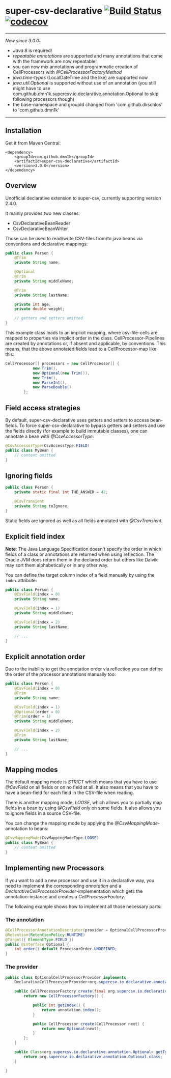 # super-csv-declarative [![Build Status](https://travis-ci.org/dmn1k/super-csv-declarative.svg?branch=master)](https://travis-ci.org/dmn1k/super-csv-declarative) [![codecov](https://codecov.io/gh/dmn1k/super-csv-declarative/branch/master/graph/badge.svg)](https://codecov.io/gh/dkschlos/super-csv-declarative)

---

*New since 3.0.0:*
- *Java 8* is required!
- *repeatable annotations* are supported and many annotations that come with the
  framework are now repeatable!
- you can now mix annotations and programmatic creation of CellProcessors with
  *@CellProcessorFactoryMethod*
- *java.time-types* (LocalDateTime and the like) are supported now
- *java.util.Optional* is supported without use of an annotation (you still might have
  to use com.github.dmn1k.supercsv.io.declarative.annotation.Optional to skip
following processors though)
- the base-namespace and groupId changed from 'com.github.dkschlos' to
  'com.github.dmn1k'

---

## Installation

Get it from Maven Central:
```Maven
<dependency>
    <groupId>com.github.dmn1k</groupId>
    <artifactId>super-csv-declarative</artifactId>
    <version>3.0.0</version>
</dependency>
```
## Overview

Unofficial declarative extension to super-csv, currently supporting version 2.4.0.

It mainly provides two new classes:
- CsvDeclarativeBeanReader
- CsvDeclarativeBeanWriter

Those can be used to read/write CSV-files from/to java beans via conventions and declarative mappings:

```Java
public class Person {
	@Trim
	private String name;

	@Optional
	@Trim
	private String middleName;

	@Trim
	private String lastName;

	private int age;
	private double weight;

	// getters and setters omitted
}
```

This example class leads to an implicit mapping, where csv-file-cells are mapped to properties via implicit order in the class.
CellProcessor-Pipelines are created by annotations or, if absent and applicable, by conventions.
This means, that the above annotated fields lead to a CellProcessor-map like this:

```Java
CellProcessor[] processors = new CellProcessor[] {
			new Trim(),
			new Optional(new Trim()),
			new Trim(),
			new ParseInt(),
			new ParseDouble()
		};
```

## Field access strategies

By default, super-csv-declarative uses getters and setters to access bean-fields.
To force super-csv-declarative to bypass getters and setters and use the fields directly (for example to build immutable classes), one can annotate a bean with *@CsvAccessorType*:

```Java
@CsvAccessorType(CsvAccessType.FIELD)
public class MyBean {
	// content omitted
}
```

## Ignoring fields

```Java
public class Person {
	private static final int THE_ANSWER = 42;

	@CsvTransient
	private String toIgnore;
}
```

Static fields are ignored as well as all fields annotated with *@CsvTransient*.

## Explicit field index

**Note**: The Java Language Specification doesn't specify the order in which fields of a class or annotations are returned when using reflection. The Oracle JVM does return them in the declared order but others like Dalvik may sort them alphabetically or in any other way.

You can define the target column index of a field manually by using the `index` attribute:

```Java
public class Person {
	@CsvField(index = 0)
	private String name;

	@CsvField(index = 1)
	private String middleName;

	@CsvField(index = 2)
	private String lastName;

	// ...
}
```
## Explicit annotation order

Due to the inability to get the annotation order via reflection you can define the order of the processor annotations manually too:

```Java
public class Person {
	@CsvField(index = 0)
	@Trim
	private String name;

	@CsvField(index = 1)
	@Optional(order = 0)
	@Trim(order = 1)
	private String middleName;

	@CsvField(index = 2)
	@Trim
	private String lastName;

	// ...
}
```

## Mapping modes

The default mapping mode is *STRICT* which means that you have to use *@CsvField* on all fields or on no field at all.
It also means that you have to have a bean-field for each field in the CSV-file when reading.

There is another mapping mode, *LOOSE*, which allows you to partially map fields in a bean by using *@CsvField* only on some fields.
It also allows you to ignore fields in a source CSV-file.

You can change the mapping mode by applying the *@CsvMappingMode*-annotation to beans:

```Java
@CsvMappingMode(CsvMappingModeType.LOOSE)
public class MyBean {
	// content omitted
}
```


## Implementing new Processors

If you want to add a new processor and use it in a declarative way, you need to implement the corresponding *annotation* and a *DeclarativeCellProcessorProvider*-implementation which gets the annotation-instance and creates a *CellProcessorFactory*.

The following example shows how to implement all those necessary parts:

### The annotation

```Java
@CellProcessorAnnotationDescriptor(provider = OptionalCellProcessorProvider.class)
@Retention(RetentionPolicy.RUNTIME)
@Target({ ElementType.FIELD })
public @interface Optional {
	int order() default ProcessorOrder.UNDEFINED;
}
```

### The provider

```Java
public class OptionalCellProcessorProvider implements
	DeclarativeCellProcessorProvider<org.supercsv.io.declarative.annotation.Optional> {

	public CellProcessorFactory create(final org.supercsv.io.declarative.annotation.Optional annotation) {
		return new CellProcessorFactory() {

			public int getIndex() {
				return annotation.index();
			}

			public CellProcessor create(CellProcessor next) {
				return new Optional(next);
			}
		};
	}

	public Class<org.supercsv.io.declarative.annotation.Optional> getType() {
		return org.supercsv.io.declarative.annotation.Optional.class;
	}

}
```
